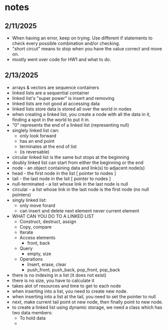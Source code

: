 # notes

## 2/11/2025

* When having an error, keep on trying. Use different if statements to check every possible combination and/or checking.
* "short circut" means to stop when you have the value correct and move on.
* mostly went over code for HW1 and what to do.

## 2/13/2025

* arrays & vectors are sequence containers
* linked lists are a sequential container
* linked list's "super power" is insert and removing
* linked lists are not good at accessing data
* linked lists store data is stored all over the world in nodes
* when creating a linked list, you create a node with all the data in it, finding a spot in the world to put it in.
* "0" represents the end of a linked list (representing null)
* singlely linked list can:
  * only look forward
  * has an end point
  * terminates at the end of list
  * (is reversable)
* circular linked list is the same but stops at the beginning
* doubly linked list can start from either the beginning or the end
* node - an object containing data and link(s) to adjacent node(s)
* head - the first node in the list [ pointer to nodes ]
* tail - the last node in the lsit [ pointer to nodes ]
* null-terminated - a list whose link in the last node is null
* circular - a list whose link in the last node is the first node (no null pointers)
* singly linked list:
  * only move forard
  * can insert and delete next element never current element
* WHAT CAN YOU DO TO A LINKED LIST
  * Construct, destruct, assign
  * Copy, compare
  * Iterate
  * Access elements
    * front, back
  * Query
    * empty, size
  * Operations
    * Insert, erase, clear
    * push_front, push_back, pop_front, pop_back
* there is no indexing in a list (it does not exist)
* there is no size, you have to calculate it
* takes alot of resources and time to get to each node
* when inserting into a list, you need to create new node.
* when inserting into a list at the tail, you need to set the pointer to null
* next, make current tail point ot new node, then finally point to new node.
* to create a linked list using dynamic storage, we need a class which has two data members:
    * To hold data
    * 
